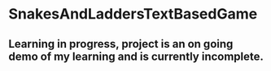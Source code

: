 # SnakesAndLaddersTextBasedGame

## Learning in progress, project is an on going demo of my learning and is currently incomplete.
